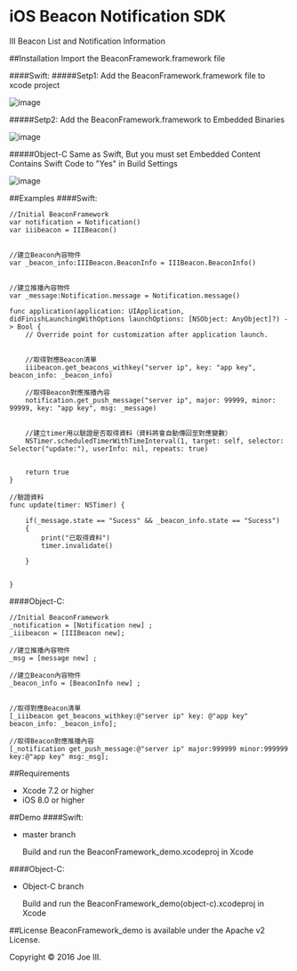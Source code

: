 # iOS Beacon Notification SDK
III Beacon List and Notification Information

##Installation
Import the BeaconFramework.framework file

####Swift:
#####Setp1:
Add the BeaconFramework.framework file to xcode project

![image](https://raw.githubusercontent.com/joehour/BeaconFramework_demo/master/BeaconFramework_demo/image1.png)

#####Setp2:
Add the BeaconFramework.framework to Embedded Binaries

![image](https://raw.githubusercontent.com/joehour/BeaconFramework_demo/master/BeaconFramework_demo/image2.png)

#####Object-C
Same as Swift, But you must set Embedded Content Contains Swift Code to "Yes" in Build Settings

![image](https://raw.githubusercontent.com/joehour/BeaconFramework_demo/master/BeaconFramework_demo/image3.png)

##Examples
####Swift:

    
    //Initial BeaconFramework
    var notification = Notification()
    var iiibeacon = IIIBeacon()
    
    
    //建立Beacon內容物件
    var _beacon_info:IIIBeacon.BeaconInfo = IIIBeacon.BeaconInfo()

    
    //建立推播內容物件
    var _message:Notification.message = Notification.message()
   
    func application(application: UIApplication, didFinishLaunchingWithOptions launchOptions: [NSObject: AnyObject]?) -> Bool {
        // Override point for customization after application launch.
        

        //取得對應Beacon清單
        iiibeacon.get_beacons_withkey("server ip", key: "app key", beacon_info: _beacon_info)
        
        //取得Beacon對應推播內容
        notification.get_push_message("server ip", major: 99999, minor: 99999, key: "app key", msg: _message)
        
        
        //建立timer用以驗證是否取得資料（資料將會自動傳回至對應變數）
        NSTimer.scheduledTimerWithTimeInterval(1, target: self, selector: Selector("update:"), userInfo: nil, repeats: true)
        

        return true
    }
    
    //驗證資料
    func update(timer: NSTimer) {
        
        if(_message.state == "Sucess" && _beacon_info.state == "Sucess")
        {
            print("已取得資料")
            timer.invalidate()
            
        }
        
        
    }
    

####Object-C:

    //Initial BeaconFramework
    _notification = [Notification new] ;
    _iiibeacon = [IIIBeacon new];
    
    //建立推播內容物件
    _msg = [message new] ;
    
    //建立Beacon內容物件
    _beacon_info = [BeaconInfo new] ;
    
    
    //取得對應Beacon清單
    [_iiibeacon get_beacons_withkey:@"server ip" key: @"app key" beacon_info: _beacon_info];
    
    //取得Beacon對應推播內容
    [_notification get_push_message:@"server ip" major:999999 minor:999999 key:@"app key" msg:_msg];
    

##Requirements
- Xcode 7.2 or higher
- iOS 8.0 or higher

##Demo
####Swift:
- master branch

  Build and run the BeaconFramework_demo.xcodeproj in Xcode

####Object-C:
- Object-C branch

  Build and run the BeaconFramework_demo(object-c).xcodeproj in Xcode

##License
BeaconFramework_demo is available under the Apache v2 License.

Copyright © 2016 Joe III.
